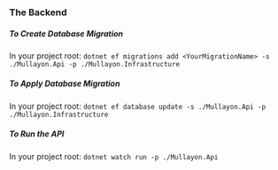 ### The Backend

##### To Create Database Migration
In your project root: ```dotnet ef migrations add <YourMigrationName> -s ./Mullayon.Api -p ./Mullayon.Infrastructure```

##### To Apply Database Migration
In your project root: ```dotnet ef database update -s ./Mullayon.Api -p ./Mullayon.Infrastructure```

##### To Run the API
In your project root: ```dotnet watch run -p ./Mullayon.Api```
